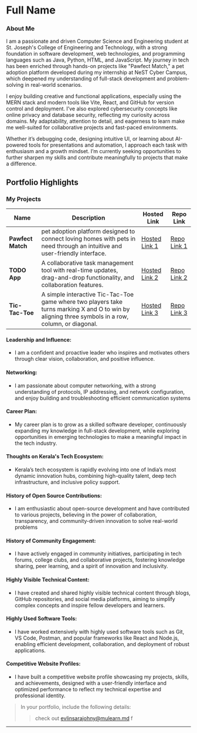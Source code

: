 # Full Name 

### About Me

I am a passionate and driven Computer Science and Engineering student at St. Joseph's College of Engineering and Technology, with a strong foundation in software development, web technologies, and programming languages such as Java, Python, HTML, and JavaScript. My journey in tech has been enriched through hands-on projects like "Pawfect Match," a pet adoption platform developed during my internship at NeST Cyber Campus, which deepened my understanding of full-stack development and problem-solving in real-world scenarios.

I enjoy building creative and functional applications, especially using the MERN stack and modern tools like Vite, React, and GitHub for version control and deployment. I’ve also explored cybersecurity concepts like online privacy and database security, reflecting my curiosity across domains. My adaptability, attention to detail, and eagerness to learn make me well-suited for collaborative projects and fast-paced environments.

Whether it’s debugging code, designing intuitive UI, or learning about AI-powered tools for presentations and automation, I approach each task with enthusiasm and a growth mindset. I’m currently seeking opportunities to further sharpen my skills and contribute meaningfully to projects that make a difference.




## Portfolio Highlights

### My Projects

| Name                | Description                                                               | Hosted Link                              | Repo Link                                                      |
|---------------------|---------------------------------------------------------------------------|------------------------------------------|----------------------------------------------------------------|
| **Pawfect Match**  |  pet adoption platform designed to connect loving homes with pets in need through an intuitive and user-friendly interface.                                             | [Hosted Link 1](https://pet-adoption-platform-ecru.vercel.app/)    | [Repo Link 1](https://github.com/Evlinsara/PetAdoptionPlatform.git)             |
| **TODO App**  | A collaborative task management tool with real-time updates, drag-and-drop functionality, and collaboration features.                                             | [Hosted Link 2](https://evlinsara.github.io/Todo-List/)    | [Repo Link 2](https://github.com/Evlinsara/Todo-List.git)             |
| **Tic-Tac-Toe**  | A simple interactive Tic-Tac-Toe game where two players take turns marking X and O to win by aligning three symbols in a row, column, or diagonal.                                             | [Hosted Link 3](https://evlinsara.github.io/Tic-tac-toe/)    | [Repo Link 3](https://github.com/Evlinsara/Tic-tac-toe.git)             |

#### Leadership and Influence:

- I am a confident and proactive leader who inspires and motivates others through clear vision, collaboration, and positive influence.

#### Networking:

- I am passionate about computer networking, with a strong understanding of protocols, IP addressing, and network configuration, and enjoy building and troubleshooting efficient communication systems

#### Career Plan:

- My career plan is to grow as a skilled software developer, continuously expanding my knowledge in full-stack development, while exploring opportunities in emerging technologies to make a meaningful impact in the tech industry.

#### Thoughts on Kerala's Tech Ecosystem:

- Kerala’s tech ecosystem is rapidly evolving into one of India’s most dynamic innovation hubs, combining high-quality talent, deep tech infrastructure, and inclusive policy support.

#### History of Open Source Contributions:

- I am enthusiastic about open-source development and have contributed to various projects, believing in the power of collaboration, transparency, and community-driven innovation to solve real-world problems

#### History of Community Engagement:

- I have actively engaged in community initiatives, participating in tech forums, college clubs, and collaborative projects, fostering knowledge sharing, peer learning, and a spirit of innovation and inclusivity.

#### Highly Visible Technical Content:

- I have created and shared highly visible technical content through blogs, GitHub repositories, and social media platforms, aiming to simplify complex concepts and inspire fellow developers and learners.

#### Highly Used Software Tools:

- I have worked extensively with highly used software tools such as Git, VS Code, Postman, and popular frameworks like React and Node.js, enabling efficient development, collaboration, and deployment of robust applications.

#### Competitive Website Profiles:

- I have built a competitive website profile showcasing my projects, skills, and achievements, designed with a user-friendly interface and optimized performance to reflect my technical expertise and professional identity.



> In your portfolio, include the following details:
>> check out [evlinsarajohny@mulearn.md](./profiles/evlinsarajohny@mulearn.md) f
---
